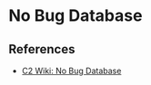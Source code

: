 # No Bug Database

## References

* [C2 Wiki: No Bug Database](https://c2.com/cgi/wiki?NoBugDatabase)
